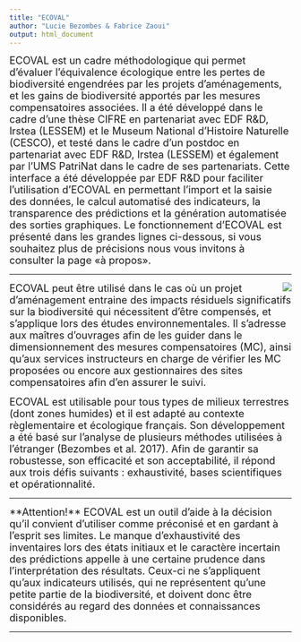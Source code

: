 ```yaml
---
title: "ECOVAL"
author: "Lucie Bezombes & Fabrice Zaoui"
output: html_document
---
```


<font size="4">
ECOVAL est un cadre méthodologique qui permet d’évaluer l’équivalence écologique
entre les pertes de biodiversité engendrées par les projets d’aménagements,
et les gains de biodiversité apportés par les mesures compensatoires associées.
Il a été développé dans le cadre d’une thèse CIFRE en partenariat avec EDF R&D,
Irstea (LESSEM) et le Museum National d’Histoire Naturelle (CESCO),
et testé dans le cadre d’un postdoc en partenariat avec EDF R&D, Irstea (LESSEM)
et également par l’UMS PatriNat dans le cadre de ses partenariats.
Cette interface a été développée par EDF R&D pour faciliter l’utilisation d’ECOVAL
en permettant l’import et la saisie des données, le calcul automatisé des indicateurs,
la transparence des prédictions et la génération automatisée des sorties graphiques.
</font>


<font size="4">
Le fonctionnement d’ECOVAL est présenté dans les grandes lignes ci-dessous,
si vous souhaitez plus de précisions nous vous invitons à consulter la page «à propos».
</font>
 
* * *
 
<img style="float: right; max-width: 40%" src="Image1.png">
 
<font size="4">
ECOVAL peut être utilisé dans le cas où un projet d’aménagement entraine des impacts
résiduels significatifs sur la biodiversité qui nécessitent d’être compensés,
et s’applique lors des études environnementales.
Il s’adresse aux maîtres d’ouvrages afin de les guider dans le dimensionnement des
mesures compensatoires (MC), ainsi qu’aux services instructeurs en charge de vérifier
les MC proposées ou encore aux gestionnaires des sites compensatoires afin d’en assurer le suivi.
 
ECOVAL est utilisable pour tous types de milieux terrestres (dont zones humides)
et il est adapté au contexte règlementaire et écologique français.
Son développement a été basé sur l’analyse de plusieurs méthodes utilisées
à l’étranger (Bezombes et al. 2017).
Afin de garantir sa robustesse, son efficacité et son acceptabilité,
il répond aux trois défis suivants : exhaustivité, bases scientifiques et opérationnalité.
</font>
 
* * *

<font size="4">
**Attention!** ECOVAL est un outil d’aide à la décision qu’il convient d’utiliser comme préconisé et en gardant à l’esprit ses limites. Le manque d’exhaustivité des inventaires lors des états initiaux et le caractère incertain des prédictions appelle à une certaine prudence dans l’interprétation des résultats. Ceux-ci ne s’appliquent qu’aux indicateurs utilisés, qui ne représentent qu’une petite partie de la biodiversité, et doivent donc être considérés au regard des données et connaissances disponibles.
</font>

* * *

